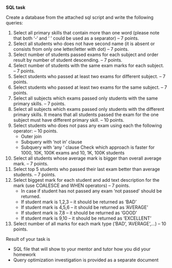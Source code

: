 **SQL task**


Create a database from the attached sql script and write the following queries:  
1. Select all primary skills that contain more than one word (please note that both ‘-‘ and ‘ ’ could be used as a separator) – 7 points. 
2. Select all students who does not have second name (it is absent or consists from only one letter/letter with dot) – 7 points. 
3. Select number of students passed exams for each subject and order result by number of student descending. – 7 points. 
4. Select number of students with the same exam marks for each subject. – 7 points. 
5. Select students who passed at least two exams for different subject. – 7 points. 
6. Select students who passed at least two exams for the same subject. – 7 points. 
7. Select all subjects which exams passed only students with the same primary skills. – 7 points. 
8. Select all subjects which exams passed only students with the different primary skills. It means that all students passed the exam for the one subject must have different primary skill. – 10 points. 
9. Select students who does not pass any exam using each the following operator: – 10 points. 
    * Outer join 
    * Subquery with ‘not in’ clause 
    * Subquery with ‘any ‘ clause 
Check which approach is faster for 1000, 10K, 100K exams and 10, 1K, 100K students 
10. Select all students whose average mark is bigger than overall average mark. – 7 points. 
11. Select top 5 students who passed their last exam better than average students. – 7 points. 
12. Select biggest mark for each student and add text description for the mark (use COALESCE and WHEN operators)  – 7 points. 
    * In case if student has not passed any exam ‘not passed' should be returned.  
    * If student mark is 1,2,3 – it should be returned as ‘BAD’ 
    * If student mark is 4,5,6 – it should be returned as ‘AVERAGE’ 
    * If student mark is 7,8 – it should be returned as ‘GOOD’ 
    * If student mark is 9,10 – it should be returned as ‘EXCELLENT’  
13. Select number of all marks for each mark type (‘BAD’, ‘AVERAGE’,…) – 10 points. 


Result of your task is  
* SQL file that will show to your mentor and tutor how you did your homework 
* Query optimization investigation is provided as a separate document 

